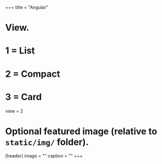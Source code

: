+++ title = "Angular"

# View.
# 1 = List
# 2 = Compact
# 3 = Card
view = 2

# Optional featured image (relative to `static/img/` folder).
[header] image = "" caption = "" +++
